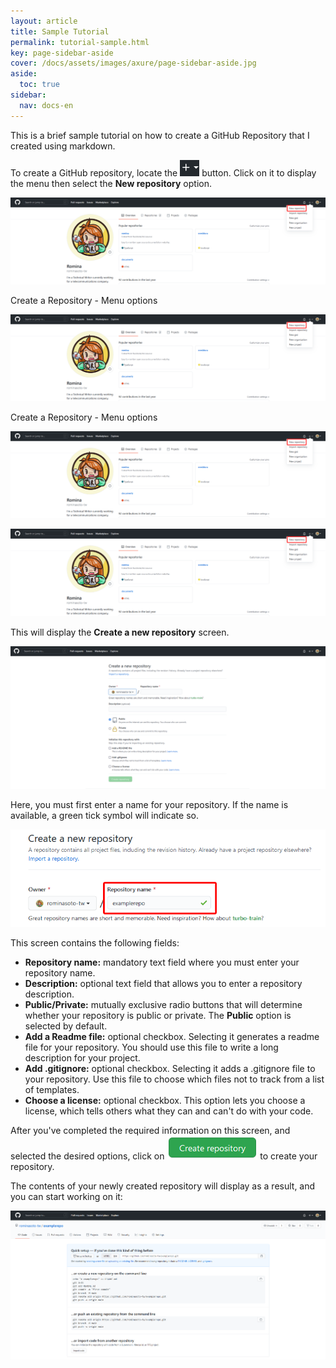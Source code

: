 ```yaml
---
layout: article
title: Sample Tutorial
permalink: tutorial-sample.html
key: page-sidebar-aside
cover: /docs/assets/images/axure/page-sidebar-aside.jpg
aside:
  toc: true
sidebar:
  nav: docs-en
---
```


This is a brief sample tutorial on how to create a GitHub Repository that I created using markdown.


To create a GitHub repository, locate the ![Plus](/assets/images/create-git-repo/button-plus.png) button. Click on it to display the menu then select the **New repository** option.

<div class="card">
  <div class="card__image">
    <img class="image" src="assets/images/create-git-repo/image-1.png"/>
    <div class="overlay overlay--bottom">
      <p>Create a Repository - Menu options</p>
    </div>
  </div>
</div>

<div class="card">
  <div class="card__image">
    <img class="image" src="/assets/images/create-git-repo/image-1.png"/>
    <div class="overlay overlay--bottom">
      <p>Create a Repository - Menu options</p>
    </div>
  </div>
</div>

<div class="card">
  <div class="card__image">
    <img class="image" src="assets/images/create-git-repo/image-1.png"/>
  </div>
</div>

![Create a Repository - Menu options](/assets/images/create-git-repo/image-1.png)

This will display the **Create a new repository** screen.

![Create a Repository - Create a new repository](/assets/images/create-git-repo/image-2.png)

Here, you must first enter a name for your repository. If the name is available, a green tick symbol will indicate so.

![Create a Repository - Name available](/assets/images/create-git-repo/image-3.png)

This screen contains the following fields:

* **Repository name:** mandatory text field where you must enter your repository name.
* **Description:** optional text field that allows you to enter a repository description.
* **Public/Private:** mutually exclusive radio buttons that will determine whether your repository is public or private. The **Public** option is selected by default.
* **Add a Readme file:** optional checkbox. Selecting it generates a readme file for your repository. You should use this file to write a long description for your project.
* **Add .gitignore:** optional checkbox. Selecting it adds a .gitignore file to your repository. Use this file to choose which files not to track from a list of templates.
* **Choose a license:** optional checkbox. This option lets you choose a license, which tells others what they can and can't do with your code.

After you've completed the required information on this screen, and selected the desired options, click on ![Create Repo Button](/assets/images/create-git-repo/button-create-repo.png) to create your repository.

The contents of your newly created repository will display as a result, and you can start working on it:

![Create a Repository - New repository created](/assets/images/create-git-repo/image-4.png)